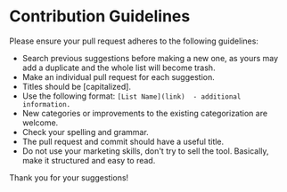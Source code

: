 # Contribution Guidelines

Please ensure your pull request adheres to the following guidelines:

- Search previous suggestions before making a new one, as yours may add a duplicate and the whole list will become trash.
- Make an individual pull request for each suggestion.
- Titles should be [capitalized].
- Use the following format: `[List Name](link)  - additional information.`
- New categories or improvements to the existing categorization are welcome.
- Check your spelling and grammar.
- The pull request and commit should have a useful title.
- Do not use your marketing skills, don't try to sell the tool.
Basically, make it structured and easy to read.

Thank you for your suggestions!
